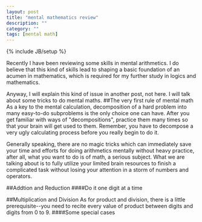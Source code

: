 ```yaml
---
layout: post
title: "mental mathematics review"
description: ""
category: ""
tags: [mental math]
---
```

{% include JB/setup %}

Recently I have been reviewing some skills in mental arithmetics. I do believe that this kind of skills lead to shaping a basic foundation of an acumen in mathematics, which is required for my further study in logics and mathematics.

Anyway, I will explain this kind of issue in another post, not here. I will talk about some tricks to do mental maths. 
##The very first rule of mental math
As a key to the mental calculation, decomposition of a hard problem into many easy-to-do subproblems is the only choice one can have. After you get familiar with ways of "decompositions", practice them many times so that your brain will get used to them. Remember, you have to decompose a very ugly calculating process before you really begin to do it.

Generally speaking, there are no magic tricks which can immediately save your time and efforts for doing arithmetics mentally without heavy practice, after all, what you want to do is of math, a serious subject. What we are talking about is to fully utilize your limited brain resources to finish a complicated task without losing your attention in a storm of numbers and operators.




##Addtion and Reduction
####Do it one digit at a time




##Multiplication and Division
As for product and division, there is a little prerequisite--you need to recite every value of product between digits and digits from 0 to 9.
####Some special cases
